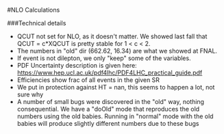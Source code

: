 #NLO Calculations

###Technical details
  - QCUT not set for NLO, as it doesn't matter.  We showed last fall that QCUT = c*XQCUT is pretty stable for 1 < c < 2. 
  - The numbers in "old" dir (662.62, 16.34) are what we showed at FNAL.  
  - If event is not dilepton, we only "keep" some of the variables.
  - PDF Uncertainty description is given here: https://www.hep.ucl.ac.uk/pdf4lhc/PDF4LHC_practical_guide.pdf
  - Efficiencies show frac of all events in the given SR
  - We put in protection against HT = nan, this seems to happen a lot, not sure why
  - A number of small bugs were discovered in the "old" way, nothing consequential.  We have a "doOld" mode that reproduces the old numbers using the old babies.  Running in "normal" mode with the old babies will produce slightly different numbers due to these bugs
